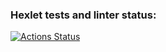 ### Hexlet tests and linter status:
[![Actions Status](https://github.com/to-antonova/php-project-48/workflows/hexlet-check/badge.svg)](https://github.com/to-antonova/php-project-48/actions)